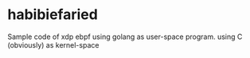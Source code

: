 # habibiefaried
Sample code of xdp ebpf using golang as user-space program. using C (obviously) as kernel-space

